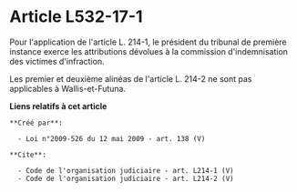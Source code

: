 # Article L532-17-1

Pour l'application de l'article L. 214-1, le président du tribunal de première instance exerce les attributions dévolues à la
commission d'indemnisation des victimes d'infraction. 

Les premier et deuxième alinéas de l'article L. 214-2 ne sont pas applicables à Wallis-et-Futuna.

**Liens relatifs à cet article**

	**Créé par**:

	  - Loi n°2009-526 du 12 mai 2009 - art. 138 (V)

	**Cite**:

	  - Code de l'organisation judiciaire - art. L214-1 (V)
	  - Code de l'organisation judiciaire - art. L214-2 (V)
